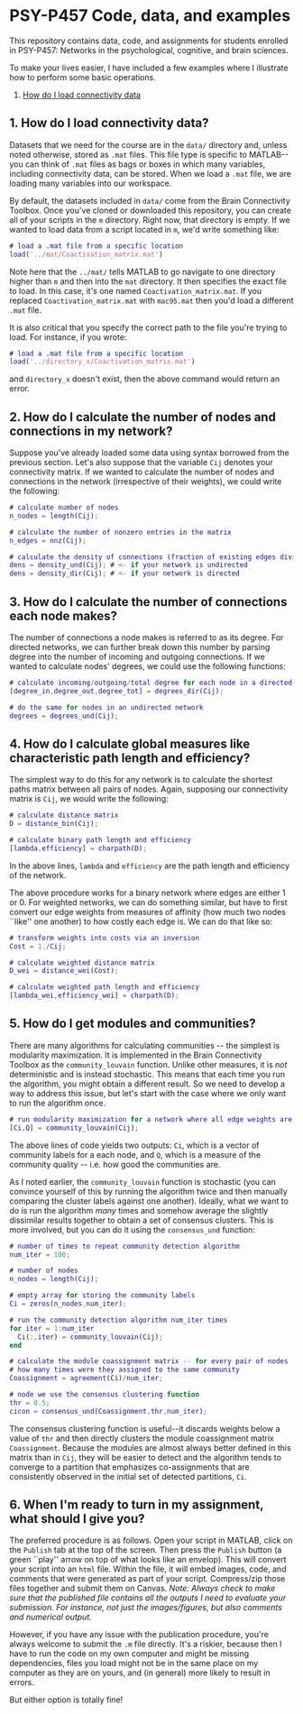 # PSY-P457 Code, data, and examples
This repository contains data, code, and assignments for students enrolled in PSY-P457: Networks in the psychological, cognitive, and brain sciences.

To make your lives easier, I have included a few examples where I illustrate how to perform some basic operations.

1. [How do I load connectivity data](README.md)

## 1. How do I load connectivity data?
Datasets that we need for the course are in the <code>data/</code> directory and, unless noted otherwise, stored as <code>.mat</code> files. This file type is specific to MATLAB--you can think of <code>.mat</code> files as bags or boxes in which many variables, including connectivity data, can be stored. When we load a <code>.mat</code> file, we are loading many variables into our workspace.

By default, the datasets included in <code>data/</code> come from the Brain Connectivity Toolbox. Once you've cloned or downloaded this repository, you can create all of your scripts in the <code>m</code> directory. Right now, that directory is empty. If we wanted to load data from a script located in <code>m</code>, we'd write something like:

```Matlab
# load a .mat file from a specific location
load('../mat/Coactivation_matrix.mat')
```

Note here that the <code>../mat/</code> tells MATLAB to go navigate to one directory higher than <code>m</code> and then into the <code>mat</code> directory. It then specifies the exact file to load. In this case, it's one named <code>Coactivation_matrix.mat</code>. If you replaced <code>Coactivation_matrix.mat</code> with <code>mac95.mat</code> then you'd load a different <code>.mat</code> file.

It is also critical that you specify the correct path to the file you're trying to load. For instance, if you wrote:

```Matlab
# load a .mat file from a specific location
load('../directory_x/Coactivation_matrix.mat')
```

and <code>directory_x</code> doesn't exist, then the above command would return an error.

## 2. How do I calculate the number of nodes and connections in my network?
Suppose you've already loaded some data using syntax borrowed from the previous section. Let's also suppose that the variable <code>Cij</code> denotes your connectivity matrix. If we wanted to calculate the number of nodes and connections in the network (irrespective of their weights), we could write the following:

```Matlab
# calculate number of nodes
n_nodes = length(Cij);

# calculate the number of nonzero entries in the matrix
n_edges = nnz(Cij);

# calculate the density of connections (fraction of existing edges divided by total number possible)
dens = density_und(Cij); # <- if your network is undirected
dens = density_dir(Cij); # <- if your network is directed
```

## 3. How do I calculate the number of connections each node makes?
The number of connections a node makes is referred to as its degree. For directed networks, we can further break down this number by parsing degree into the number of incoming and outgoing connections. If we wanted to calculate nodes' degrees, we could use the following functions:

```Matlab
# calculate incoming/outgoing/total degree for each node in a directed network
[degree_in,degree_out,degree_tot] = degrees_dir(Cij);

# do the same for nodes in an undirected network
degrees = degrees_und(Cij);
```
## 4. How do I calculate global measures like characteristic path length and efficiency?
The simplest way to do this for any network is to calculate the shortest paths matrix between all pairs of nodes. Again, supposing our connectivity matrix is <code>Cij</code>, we would write the following:

```Matlab
# calculate distance matrix
D = distance_bin(Cij);

# calculate binary path length and efficiency
[lambda,efficiency] = charpath(D);
```

In the above lines, <code>lambda</code> and <code>efficiency</code> are the path length and efficiency of the network.

The above procedure works for a binary network where edges are either 1 or 0. For weighted networks, we can do something similar, but have to first convert our edge weights from measures of affinity (how much two nodes ``like'' one another) to how costly each edge is. We can do that like so:

```Matlab
# transform weights into costs via an inversion
Cost = 1./Cij;

# calculate weighted distance matrix
D_wei = distance_wei(Cost);

# calculate weighted path length and efficiency
[lambda_wei,efficiency_wei] = charpath(D);
```

## 5. How do I get modules and communities?
There are many algorithms for calculating communities -- the simplest is modularity maximization. It is implemented in the Brain Connectivity Toolbox as the <code>community_louvain</code> function. Unlike other measures, it is *not* deterministic and is instead stochastic. This means that each time you run the algorithm, you might obtain a different result. So we need to develop a way to address this issue, but let's start with the case where we only want to run the algorithm once.

```Matlab
# run modularity maximization for a network where all edge weights are positive
[Ci,Q] = community_louvain(Cij);
```

The above lines of code yields two outputs: <code>Ci</code>, which is a vector of community labels for a each node, and <code>Q</code>, which is a measure of the community quality -- i.e. how good the communities are.

As I noted earlier, the <code>community_louvain</code> function is stochastic (you can convince yourself of this by running the algorithm twice and then manually comparing the cluster labels against one another). Ideally, what we want to do is run the algorithm *many* times and somehow average the slightly dissimilar results together to obtain a set of consensus clusters. This is more involved, but you can do it using the <code>consensus_und</code> function:

```Matlab
# number of times to repeat community detection algorithm
num_iter = 100;

# number of nodes
n_nodes = length(Cij);

# empty array for storing the community labels
Ci = zeros(n_nodes,num_iter);

# run the community detection algorithm num_iter times
for iter = 1:num_iter
  Ci(:,iter) = community_louvain(Cij);
end

# calculate the module coassignment matrix -- for every pair of nodes
# how many times were they assigned to the same community
Coassignment = agreement(Ci)/num_iter;

# node we use the consensus clustering function
thr = 0.5;
cicon = consensus_und(Coassignment,thr,num_iter);
```

The consensus clustering function is useful--it discards weights below a value of <code>thr</code> and then directly clusters the module coassignment matrix <code>Coassignment</code>. Because the modules are almost always better defined in this matrix than in <code>Cij</code>, they will be easier to detect and the algorithm tends to converge to a partition that emphasizes co-assignments that are consistently observed in the initial set of detected partitions, <code>Ci</code>.

## 6. When I'm ready to turn in my assignment, what should I give you?
The preferred procedure is as follows. Open your script in MATLAB, click on the <code>Publish</code> tab at the top of the screen. Then press the <code>Publish</code> button (a green ``play'' arrow on top of what looks like an envelop). This will convert your script into an <code>html</code> file. Within the file, it will embed images, code, and comments that were generated as part of your script. Compress/zip those files together and submit them on Canvas. *Note: Always check to make sure that the published file contains all the outputs I need to evaluate your submission. For instance, not just the images/figures, but also comments and numerical output.*

However, if you have any issue with the publication procedure, you're always welcome to submit the <code>.m</code> file directly. It's a riskier, because then I have to run the code on my own computer and might be missing dependencies, files you load might not be in the same place on my computer as they are on yours, and (in general) more likely to result in errors.

But either option is totally fine!
